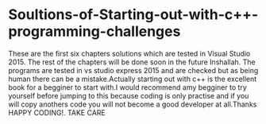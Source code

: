 # Soultions-of-Starting-out-with-c++-programming-challenges
These are the first six chapters solutions which are tested in Visual Studio 2015.
The rest of the chapters will be done soon in the future Inshallah.
The programs are tested in vs studio express 2015 and are checked but as being human there can be a
mistake.Actually starting out with c++ is the excellent book for a begginer to start with.I would
recommend amy begginer to try yourself before jumping to this because coding is only 
practise and if you will copy anothers code you will not become a good developer at all.Thanks
HAPPY CODING!. TAKE CARE
